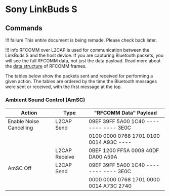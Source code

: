 # Sony LinkBuds S

## Commands

!!! failure
    This entire document is being remade. Please check back later.

!!! info
    RFCOMM over L2CAP is used for communication between the LinkBuds S and the host device. If you
    are capturing Bluetooth packets, you will see the full RFCOMM data, not just the data payload.
    Read more about the [data structure](../Protocol/Data%20Structure.md) of RFCOMM frames.

The tables below show the packets sent and received for performing a given action.
The tables are ordered by the time the Bluetooth messages were sent or received, with the first message at the top.

### Ambient Sound Control (AmSC)

| Action                  | Type          | "RFCOMM Data" Payload                   |
| ----------------------- | ------------- | --------------------------------------- |
| Enable Noise Cancelling | L2CAP Send    | 09EF 39FF 5A00 1C40 ---- ---- ---- 3E0C |
|                         |               | 0100 0000 0768 1701 0100 0014 A93C ---- |
|                         | L2CAP Receive | 0BEF 1200 FF5A 0009 40DF DA00 A59A      |
| AmSC Off                | L2CAP Send    | 09EF 39FF 5A00 1C40 ---- ---- ---- 3E0C |
|                         |               | 0000 0000 0768 1701 0000 0014 A73C 2740 |